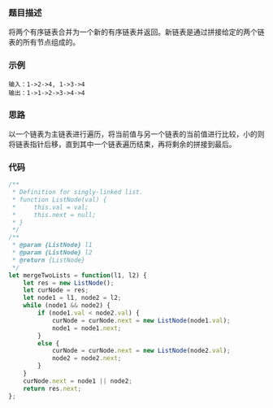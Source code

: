### 题目描述
将两个有序链表合并为一个新的有序链表并返回。新链表是通过拼接给定的两个链表的所有节点组成的。 
### 示例
```
输入：1->2->4, 1->3->4
输出：1->1->2->3->4->4
```
### 思路
以一个链表为主链表进行遍历，将当前值与另一个链表的当前值进行比较，小的则将链表指针后移，直到其中一个链表遍历结束，再将剩余的拼接到最后。
### 代码
```javascript
/**
 * Definition for singly-linked list.
 * function ListNode(val) {
 *     this.val = val;
 *     this.next = null;
 * }
 */
/**
 * @param {ListNode} l1
 * @param {ListNode} l2
 * @return {ListNode}
 */
let mergeTwoLists = function(l1, l2) {
    let res = new ListNode();
    let curNode = res;
    let node1 = l1, node2 = l2;
    while (node1 && node2) {
        if (node1.val < node2.val) {
            curNode = curNode.next = new ListNode(node1.val);
            node1 = node1.next;
        }
        else {
            curNode = curNode.next = new ListNode(node2.val);
            node2 = node2.next;
        }
    }
    curNode.next = node1 || node2;
    return res.next;
};
```
